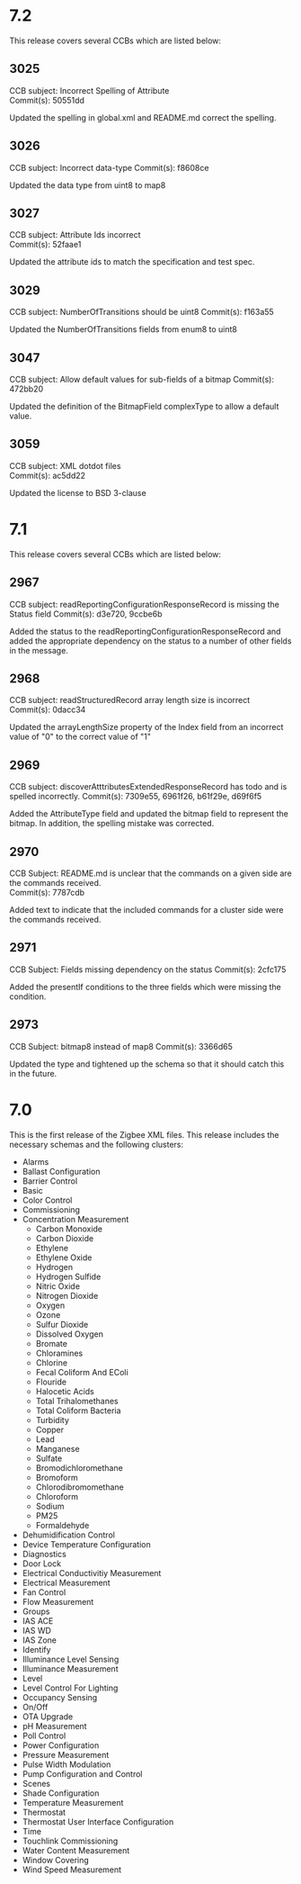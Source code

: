 7.2
===
This release covers several CCBs which are listed below:

3025
----
CCB subject: Incorrect Spelling of Attribute	
Commit(s): 50551dd

Updated the spelling in global.xml and README.md correct the spelling.

3026
----
CCB subject: Incorrect data-type
Commit(s): f8608ce

Updated the data type from uint8 to map8

3027
----
CCB subject: Attribute Ids incorrect	
Commit(s): 52faae1

Updated the attribute ids to match the specification and test spec.

3029
----
CCB subject: NumberOfTransitions should be uint8
Commit(s): f163a55

Updated the NumberOfTransitions fields from enum8 to uint8

3047
----
CCB subject: Allow default values for sub-fields of a bitmap
Commit(s): 472bb20

Updated the definition of the BitmapField complexType to allow a default value. 

3059
----
CCB subject: XML dotdot files	
Commit(s): ac5dd22

Updated the license to BSD 3-clause

7.1
===
This release covers several CCBs which are listed below:

2967
----
CCB subject: readReportingConfigurationResponseRecord is missing the Status field
Commit(s): d3e720, 9ccbe6b

Added the status to the readReportingConfigurationResponseRecord and added the appropriate dependency on the status to a number of other fields in the message.

2968
----
CCB subject: readStructuredRecord array length size is incorrect
Commit(s): 0dacc34

Updated the arrayLengthSize property of the Index field from an incorrect value of "0" to the correct value of "1"

2969
----
CCB subject: discoverAtttributesExtendedResponseRecord has todo and is spelled incorrectly.
Commit(s): 7309e55, 6961f26, b61f29e, d69f6f5

Added the AttributeType field and updated the bitmap field to represent the bitmap. In addition, the spelling mistake was corrected.

2970
----
CCB Subject: README.md is unclear that the commands on a given side are the commands received.	
Commit(s): 7787cdb

Added text to indicate that the included commands for a cluster side were the commands received.

2971
----
CCB Subject: Fields missing dependency on the status
Commit(s): 2cfc175

Added the presentIf conditions to the three fields which were missing the condition.

2973
----
CCB Subject: bitmap8 instead of map8
Commit(s): 3366d65

Updated the type and tightened up the schema so that it should catch this in the future.

7.0
===
This is the first release of the Zigbee XML files. This release includes the necessary schemas and the following clusters:

* Alarms
* Ballast Configuration
* Barrier Control
* Basic
* Color Control
* Commissioning
* Concentration Measurement 
    - Carbon Monoxide
    - Carbon Dioxide
    - Ethylene
    - Ethylene Oxide
    - Hydrogen
    - Hydrogen Sulfide
    - Nitric Oxide
    - Nitrogen Dioxide
    - Oxygen
    - Ozone
    - Sulfur Dioxide
    - Dissolved Oxygen
    - Bromate
    - Chloramines
    - Chlorine
    - Fecal Coliform And EColi
    - Flouride
    - Halocetic Acids
    - Total Trihalomethanes
    - Total Coliform Bacteria
    - Turbidity
    - Copper
    - Lead
    - Manganese
    - Sulfate
    - Bromodichloromethane
    - Bromoform
    - Chlorodibromomethane
    - Chloroform
    - Sodium
    - PM25
    - Formaldehyde
* Dehumidification Control
* Device Temperature Configuration
* Diagnostics
* Door Lock
* Electrical Conductivitiy Measurement
* Electrical Measurement
* Fan Control
* Flow Measurement
* Groups
* IAS ACE
* IAS WD
* IAS Zone
* Identify
* Illuminance Level Sensing
* Illuminance Measurement
* Level
* Level Control For Lighting
* Occupancy Sensing
* On/Off
* OTA Upgrade
* pH Measurement
* Poll Control
* Power Configuration
* Pressure Measurement
* Pulse Width Modulation
* Pump Configuration and Control
* Scenes
* Shade Configuration
* Temperature Measurement
* Thermostat
* Thermostat User Interface Configuration
* Time
* Touchlink Commissioning
* Water Content Measurement
* Window Covering
* Wind Speed Measurement

